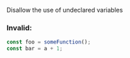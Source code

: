 Disallow the use of undeclared variables

### Invalid:

```typescript
const foo = someFunction();
const bar = a + 1;
```
